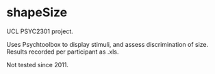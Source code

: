# shapeSize
UCL PSYC2301 project.

Uses Psychtoolbox to display stimuli, and assess discrimination of size. Results recorded per participant as .xls.

Not tested since 2011.
